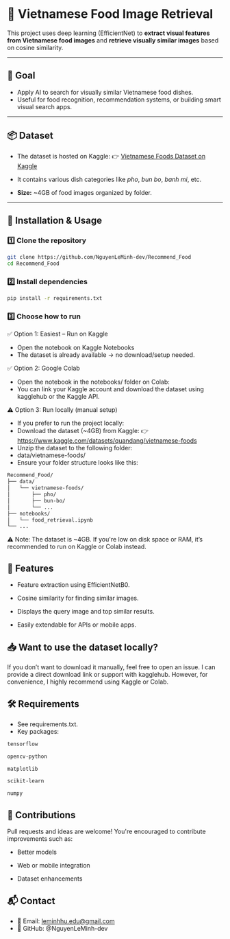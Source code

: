 # 🍜 Vietnamese Food Image Retrieval

This project uses deep learning (EfficientNet) to **extract visual features from Vietnamese food images** and **retrieve visually similar images** based on cosine similarity.

---

## 🚀 Goal

- Apply AI to search for visually similar Vietnamese food dishes.
- Useful for food recognition, recommendation systems, or building smart visual search apps.

---

## 📦 Dataset

- The dataset is hosted on Kaggle:
  👉 [Vietnamese Foods Dataset on Kaggle](https://www.kaggle.com/datasets/quandang/vietnamese-foods)

- It contains various dish categories like *pho*, *bun bo*, *banh mi*, etc.
- **Size:** ~4GB of food images organized by folder.

---

## 🔧 Installation & Usage

### 1️⃣ Clone the repository
```bash
git clone https://github.com/NguyenLeMinh-dev/Recommend_Food
cd Recommend_Food
```

### 2️⃣ Install dependencies
```bash
pip install -r requirements.txt
```
### 3️⃣ Choose how to run
✅ Option 1: Easiest – Run on Kaggle
- Open the notebook on Kaggle Notebooks
- The dataset is already available → no download/setup needed.

✅ Option 2: Google Colab
- Open the notebook in the notebooks/ folder on Colab:
- You can link your Kaggle account and download the dataset using kagglehub or the Kaggle API.

⚠️ Option 3: Run locally (manual setup)
- If you prefer to run the project locally:
- Download the dataset (~4GB) from Kaggle:
👉 https://www.kaggle.com/datasets/quandang/vietnamese-foods
- Unzip the dataset to the following folder:
- data/vietnamese-foods/
- Ensure your folder structure looks like this:
```bash
Recommend_Food/
├── data/
│   └── vietnamese-foods/
│       ├── pho/
│       ├── bun-bo/
│       └── ...
├── notebooks/
│   └── food_retrieval.ipynb
└── ...
```
⚠️ Note: The dataset is ~4GB. If you're low on disk space or RAM, it’s recommended to run on Kaggle or Colab instead.

## 🧠 Features
- Feature extraction using EfficientNetB0.

- Cosine similarity for finding similar images.

- Displays the query image and top similar results.

- Easily extendable for APIs or mobile apps.

## 📥 Want to use the dataset locally?
If you don’t want to download it manually, feel free to open an issue.
I can provide a direct download link or support with kagglehub.
However, for convenience, I highly recommend using Kaggle or Colab.

## 🛠 Requirements
- See requirements.txt.
- Key packages:
```bash
tensorflow

opencv-python

matplotlib

scikit-learn

numpy
```
## 🤝 Contributions
Pull requests and ideas are welcome!
You're encouraged to contribute improvements such as:

- Better models

- Web or mobile integration

- Dataset enhancements

## 📬 Contact
- 📧 Email: leminhhu.edu@gmail.com 
- 💼 GitHub: @NguyenLeMinh-dev

